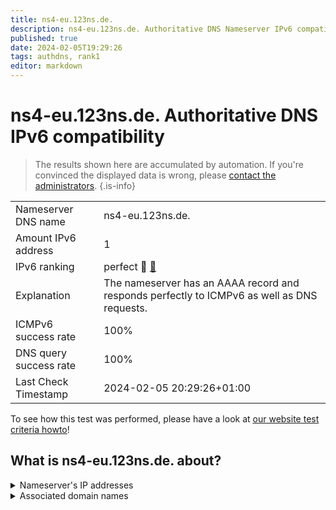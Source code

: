 ```yaml
---
title: ns4-eu.123ns.de.
description: ns4-eu.123ns.de. Authoritative DNS Nameserver IPv6 compatibility
published: true
date: 2024-02-05T19:29:26
tags: authdns, rank1
editor: markdown
---
```


# ns4-eu.123ns.de. Authoritative DNS IPv6 compatibility

> The results shown here are accumulated by automation. If you're convinced the displayed data is wrong, please [contact the administrators](/howto/chat). 
{.is-info}




|   |   |
| - | - |
| Nameserver DNS name | ns4-eu.123ns.de.
| Amount IPv6 address | 1
| IPv6 ranking | perfect :1st_place_medal: [🔗](/howto/ranking) |
| Explanation | The nameserver has an AAAA record and responds perfectly to ICMPv6 as well as DNS requests. |
| ICMPv6 success rate | 100%|
| DNS query success rate | 100% |
| Last Check Timestamp | 2024-02-05 20:29:26+01:00 |

To see how this test was performed, please have a look at [our website test criteria howto](/howto/testcriteria/authdns)!


## What is ns4-eu.123ns.de. about?




<details>
<summary>Nameserver's IP addresses</summary>

2a01:238:4334:4000:fdad:399d:617d:3983

</details>



<details>
<summary>Associated domain names</summary>

www.bundespraesident.de

</details>
